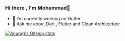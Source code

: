 ### Hi there , I'm Mohammad👋

- 🔭 I’m currently working on Flutter
- 💬 Ask me about Dart , Flutter and Clean Architecture

<!--
**mohammadtaherri/mohammadtaherri** is a ✨ _special_ ✨ repository because its `README.md` (this file) appears on your GitHub profile.

Here are some ideas to get you started:

- 🔭 I’m currently working on Flutter
- 🌱 I’m currently learning ...
- 👯 I’m looking to collaborate on ...
- 🤔 I’m looking for help with ...
- 💬 Ask me about Dart , Flutter and Clean Architecture
- 📫 How to reach me: ...
- 😄 Pronouns: ...
- ⚡ Fun fact: ...
-->

[![Anurag's GitHub stats](https://github-readme-stats.vercel.app/api?username=mohammadtaherri&show_icons=true&theme=dark&hide=stars)](https://github.com/anuraghazra/github-readme-stats)

